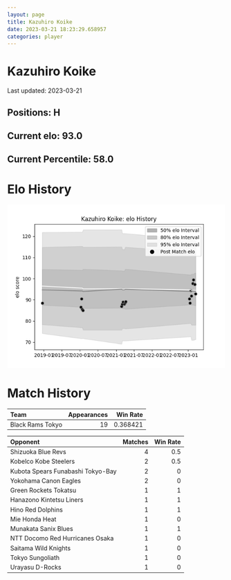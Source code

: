 ```yaml
---  
layout: page  
title: Kazuhiro Koike  
date: 2023-03-21 18:23:29.658957  
categories: player  
---
```

# Kazuhiro Koike


Last updated: 2023-03-21
## Positions: H

## Current elo: 93.0

## Current Percentile: 58.0

# Elo History


![elo history](history_KazuhiroKoike.png)
# Match History


| Team             |   Appearances |   Win Rate |
|:-----------------|--------------:|-----------:|
| Black Rams Tokyo |            19 |   0.368421 |

| Opponent                          |   Matches |   Win Rate |
|:----------------------------------|----------:|-----------:|
| Shizuoka Blue Revs                |         4 |        0.5 |
| Kobelco Kobe Steelers             |         2 |        0.5 |
| Kubota Spears Funabashi Tokyo-Bay |         2 |        0   |
| Yokohama Canon Eagles             |         2 |        0   |
| Green Rockets Tokatsu             |         1 |        1   |
| Hanazono Kintetsu Liners          |         1 |        1   |
| Hino Red Dolphins                 |         1 |        1   |
| Mie Honda Heat                    |         1 |        0   |
| Munakata Sanix Blues              |         1 |        1   |
| NTT Docomo Red Hurricanes Osaka   |         1 |        0   |
| Saitama Wild Knights              |         1 |        0   |
| Tokyo Sungoliath                  |         1 |        0   |
| Urayasu D-Rocks                   |         1 |        0   |